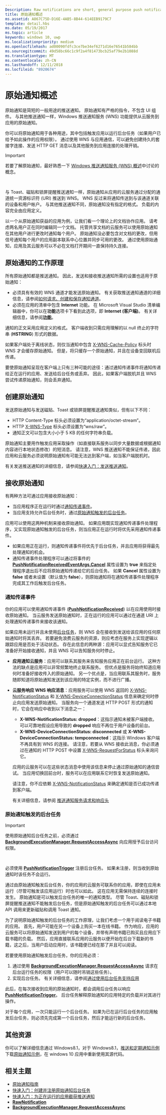 ```yaml
---
Description: Raw notifications are short, general purpose push notifications.
title: 原始通知概述
ms.assetid: A867C75D-D16E-4AB5-8B44-614EEB9179C7
template: detail.hbs
ms.date: 05/19/2017
ms.topic: article
keywords: windows 10, uwp
ms.localizationpriority: medium
ms.openlocfilehash: ad00090fdfc3ce7be34ef6271d16e76541b584bb
ms.sourcegitcommit: 49d58bc66c1c9f2a4f81473bcb25af79e2b1088d
ms.translationtype: MT
ms.contentlocale: zh-CN
ms.lasthandoff: 12/11/2018
ms.locfileid: "8920674"
---
```

# <a name="raw-notification-overview"></a>原始通知概述


原始通知是简短的一般用途的推送通知。 原始通知有严格的指令，不包含 UI 组件。 与其他推送通知一样，Windows 推送通知服务 (WNS) 功能提供从云服务到应用的原始通知。

你可以将原始通知用于各种用途，其中包括触发应用以运行后台任务（如果用户已给予如此操作的应用权限）。 通过使用 WNS 与应用通信，可以避免创建持久的套接字连接、发送 HTTP GET 消息以及其他服务到应用连接的处理开销。

> [!IMPORTANT]
> 若要了解原始通知，最好熟悉一下 [Windows 推送通知服务 (WNS) 概述](windows-push-notification-services--wns--overview.md)中讨论的概念。

 

与 Toast、磁贴和锁屏提醒推送通知一样，原始通知从应用的云服务通过分配的通道统一资源标识符 (URI) 推送到 WNS。 WNS 反过来将通知传送到与该通道关联的设备和用户帐户。 与其他推送通知不同，原始通知没有指定的格式。 负载的内容完全由应用定义。

以一个从原始通知获益的应用为例，让我们看一个理论上的文档协作应用。 请考虑两名用户正在同时编辑同一个文档。 托管共享文档的云服务可以使用原始通知在其他用户进行更改时通知每个用户。 原始通知没必要包含对文档的更改，但用信号通知每个用户的应用副本联系中心位置并同步可用的更改。 通过使用原始通知，应用及其云服务可以不必在文档打开期间一直保持持久连接。

## <a name="how-raw-notifications-work"></a>原始通知的工作原理


所有原始通知都是推送通知。 因此，发送和接收推送通知所需的设置也适用于原始通知：

-   必须具有有效的 WNS 通道才能发送原始通知。 有关获取推送通知通道的详细信息，请参阅[如何请求、创建和保存通知通道](https://msdn.microsoft.com/library/windows/apps/hh465412)。
-   必须在应用的清单中包含 **Internet** 功能。 在 Microsoft Visual Studio 清单编辑器中，你可以在**功能**选项卡下看到此选项，即 **Internet (客户端)**。 有关详细信息，请参阅[**功能**](https://docs.microsoft.com/uwp/schemas/appxpackage/appxmanifestschema/element-capabilities)。

通知的正文采用应用定义的格式。 客户端收到只需应用理解的以 null 终止的字符串 (**HSTRING**) 形式的数据。

如果客户端处于离线状态，则仅当通知中包含 [X-WNS-Cache-Policy](https://msdn.microsoft.com/library/windows/apps/hh465435.aspx#pncodes_x_wns_cache) 标头时 WNS 才会缓存原始通知。 但是，将只缓存一个原始通知，并且在设备变回联机后传递。

要使原始通知呈现在客户端上只有三种可能的途径：通过通知传递事件将通知传递给正在运行的应用、发送给后台任务或丢弃。 因此，如果客户端脱机并且 WNS 尝试传递原始通知，则会丢弃通知。

## <a name="creating-a-raw-notification"></a>创建原始通知


发送原始通知与发送磁贴、Toast 或锁屏提醒推送通知类似，但有以下不同：

-   HTTP Content-Type 标头必须设置为“application/octet-stream”。
-   HTTP [X-WNS-Type](https://msdn.microsoft.com/library/windows/apps/hh465435.aspx#pncodes_x_wns_type) 标头必须设置为“wns/raw”。
-   通知正文可以包含大小小于 5 KB 的任何字符串负载。

原始通知主要用作触发应用采取操作（如直接联系服务以同步大量数据或根据通知内容进行本地状态修改）的短消息。 请注意，WNS 推送通知不能保证传递，因此应用和云服务必须说明原始通知有可能无法达到客户端，如当客户端脱机时。

有关发送推送通知的详细信息，请参阅[快速入门：发送推送通知](https://msdn.microsoft.com/library/windows/apps/xaml/hh868252)。

## <a name="receiving-a-raw-notification"></a>接收原始通知


有两种方法可通过应用接收原始通知：

-   当应用程序正在运行时通过[通知传递事件](#notification-delivery-events)。
-   当应用支持允许后台任务时，通过[原始通知触发的后台任务](#background-tasks-triggered-by-raw-notifications)。

应用可以使用这两种机制来接收原始通知。 如果应用既实现通知传递事件处理程序，又实现原始通知触发的后台任务，则当应用正在运行时将优先采用通知传递事件。

-   如果应用正在运行，则通知传递事件将优先于后台任务，并且应用将获得最先处理通知的机会。
-   通知传递事件处理程序可以通过将事件的 [**PushNotificationReceivedEventArgs.Cancel**](https://docs.microsoft.com/uwp/api/Windows.Networking.PushNotifications.PushNotificationReceivedEventArgs.Cancel) 属性设置为 **true** 来指定处理程序退出后不应将原始通知传递给它的后台任务。 如果 **Cancel** 属性设置为 **false** 或者未设置（默认值为 **false**），则原始通知将在通知传递事件处理程序完成其工作后触发后台任务。

### <a name="notification-delivery-events"></a>通知传递事件

你的应用可以使用通知传递事件 ([**PushNotificationReceived**](https://docs.microsoft.com/uwp/api/Windows.Networking.PushNotifications.PushNotificationChannel.PushNotificationReceived)) 以在应用使用时接收原始通知。 当云服务发送原始通知时，正在运行的应用可以通过在通道 URI 上处理通知传递事件来接收该通知。

如果应用未运行并且未使用[后台任务](#background-tasks-triggered-by-raw-notifications)，则 WNS 会在接收到发送给该应用的任何原始通知时将其丢弃。 若要避免浪费云服务的资源，则应考虑在服务上实现逻辑以跟踪应用是否处于活动状态。 存在此信息的两种源：应用可以显式告知服务它已准备好开始接收通知，并且 WNS 可以告知服务何时停止。

-   **应用通知云服务**：应用可以联系其服务来告知服务应用正在前台运行。 这种方法的缺点是应用可以非常频繁地终止联系服务。 但优点是服务将始终知道应用何时准备好接收传入的原始通知。 另一个优点是，当应用联系其服务时，服务随即知道将原始通知发送到该应用的特定实例，而不进行广播。
-   **云服务响应 WNS 响应消息**：应用服务可以使用 WNS 返回的 [X-WNS-NotificationStatus](https://msdn.microsoft.com/library/windows/apps/hh465435.aspx#pncodes_x_wns_notification) 和 [X-WNS-DeviceConnectionStatus](https://msdn.microsoft.com/library/windows/apps/hh465435.aspx#pncodes_x_wns_dcs) 信息来确定何时停止向应用发送原始通知。 当服务向一个通道发送 HTTP POST 形式的通知时，它会在响应中收到以下消息之一：

    -   **X-WNS-NotificationStatus: dropped**：这指示通知未被客户端接收。 可以可靠地假设应用导致的 **dropped** 响应不再位于用户设备的前台。
    -   **X-WNS-DeviceConnectionStatus: disconnected** 或 **X-WNS-DeviceConnectionStatus: tempconnected**：这指示 Windows 客户端不再具有到 WNS 的连接。 请注意，若要从 WNS 接收此消息，你必须通过在通知的 HTTP POST 中设置 [X-WNS-RequestForStatus](https://msdn.microsoft.com/library/windows/apps/hh465435.aspx#pncodes_x_wns_request) 标头来询问它。

    应用的云服务可以在这些状态消息中使用该信息来停止通过原始通知的通信尝试。 当应用切换回前台时，服务可以在应用联系它时恢复发送原始通知。

    请注意，你不应依赖 [X-WNS-NotificationStatus](https://msdn.microsoft.com/library/windows/apps/hh465435.aspx#pncodes_x_wns_notification) 来确定通知是否已成功传递到客户端。

    有关详细信息，请参阅 [推送通知服务请求和响应头](https://msdn.microsoft.com/library/windows/apps/hh465435)

### <a name="background-tasks-triggered-by-raw-notifications"></a>原始通知触发的后台任务

> [!IMPORTANT]
> 使用原始通知后台任务之前，必须通过 [**BackgroundExecutionManager.RequestAccessAsync**](https://docs.microsoft.com/uwp/api/Windows.ApplicationModel.Background.BackgroundExecutionManager#Windows_ApplicationModel_Background_BackgroundExecutionManager_RequestAccessAsync_System_String_) 向应用授予后台访问权限。

 

必须使用 [**PushNotificationTrigger**](https://docs.microsoft.com/uwp/api/Windows.ApplicationModel.Background.PushNotificationTrigger) 注册后台任务。 如果未注册，则当收到原始通知时该任务不会运行。

通过由原始通知触发后台任务，你的应用的云服务可联系你的应用，即使在应用未运行（尽管可触发该应用运行）时也可以如此。 这在应用无需保持连续的连接时发生。 原始通知是可以触发后台任务的唯一的通知类型。 尽管 Toast、磁贴和锁屏提醒推送通知不能触发后台任务，但是原始通知触发的后台任务可以通过本地 API 调用来更新磁贴和调用 Toast 通知。

为了说明原始通知触发的后台任务的工作原理，让我们考虑一个用于阅读电子书籍的应用。 首先，用户可能在另一个设备上购买一本在线书籍。 作为响应，应用的云服务可以将原始通知发送到用户的每个设备，并带有声明书籍已购买且应用应下载书籍的负载。 然后，应用直接联系应用的云服务以便开始在后台下载新的书籍，这之后，当用户启动应用时，该书籍便已经在那了并且可以阅读。

若要使用原始通知触发后台任务，你的应用必须：

1.  通过使用 [**BackgroundExecutionManager.RequestAccessAsync**](https://docs.microsoft.com/uwp/api/Windows.ApplicationModel.Background.BackgroundExecutionManager#Windows_ApplicationModel_Background_BackgroundExecutionManager_RequestAccessAsync_System_String_) 请求在后台运行任务的权限（用户可以随时吊销这些任务）。
2.  实现后台任务。 有关详细信息，请参阅[通过使用后台任务支持应用](../../../launch-resume/support-your-app-with-background-tasks.md)

此后，在每次接收到应用的原始通知时，都会调用后台任务以响应 [**PushNotificationTrigger**](https://docs.microsoft.com/uwp/api/Windows.ApplicationModel.Background.PushNotificationTrigger)。 后台任务解释原始通知的应用特定的负载并对其进行操作。

对于每个应用，一次只能运行一个后台任务。 如果为已在运行后台任务的应用触发后台任务，则必须先完成第一个后台任务，然后才能运行新的后台任务。

## <a name="other-resources"></a>其他资源


你可以了解详细信息通过 Windows8.1，对于 Windows8.1，[推送和定期通知示例](http://go.microsoft.com/fwlink/p/?LinkId=231476)下载[原始通知示例](http://go.microsoft.com/fwlink/p/?linkid=241553)，在 windows 10 应用中重新使用其源代码。

## <a name="related-topics"></a>相关主题

* [原始通知指南](https://msdn.microsoft.com/library/windows/apps/hh761463)
* [快速入门：创建并注册原始通知后台任务](https://msdn.microsoft.com/library/windows/apps/jj676800)
* [快速入门：为正在运行的应用截获推送通知](https://msdn.microsoft.com/library/windows/apps/jj709908)
* [**RawNotification**](https://docs.microsoft.com/uwp/api/Windows.Networking.PushNotifications.RawNotification)
* [**BackgroundExecutionManager.RequestAccessAsync**](https://docs.microsoft.com/uwp/api/Windows.ApplicationModel.Background.BackgroundExecutionManager#Windows_ApplicationModel_Background_BackgroundExecutionManager_RequestAccessAsync_System_String_)
 

 




